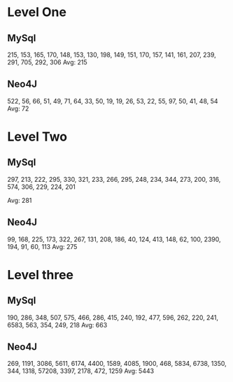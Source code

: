 # Level One
## MySql
215, 153, 165, 170, 148, 153, 130, 198, 149, 151, 170, 157, 141, 161, 207, 239, 291, 705, 292, 306
Avg: 215

## Neo4J
522, 56, 66, 51, 49, 71, 64, 33, 50, 19, 19, 26, 53, 22, 55, 97, 50, 41, 48, 54
Avg: 72


# Level Two
## MySql
297, 213, 222, 295, 330, 321, 233, 266, 295, 248, 234, 344, 273, 200, 316, 574, 306, 229, 224, 201

Avg: 281

## Neo4J
99, 168, 225, 173, 322, 267, 131, 208, 186, 40, 124, 413, 148, 62, 100, 2390, 194, 91, 60, 113 
Avg: 275


# Level three
## MySql
190, 286, 348, 507, 575, 466, 286, 415, 240, 192, 477, 596, 262, 220, 241, 6583, 563, 354, 249, 218
Avg: 663

## Neo4J
269, 1191, 3086, 5611, 6174, 4400, 1589, 4085, 1900, 468, 5834, 6738, 1350, 344, 1318, 57208, 3397, 2178, 472, 1259
Avg: 5443